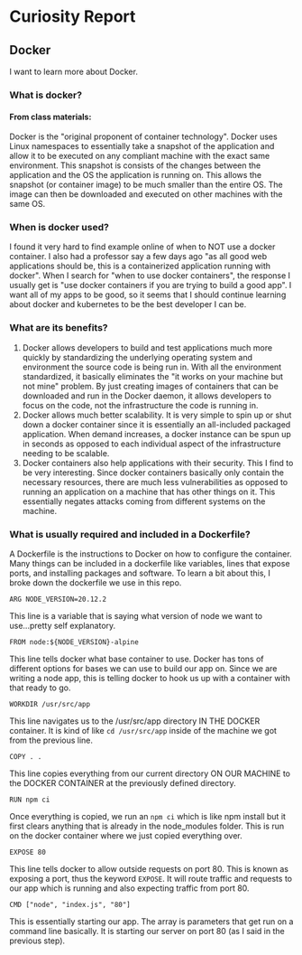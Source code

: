 # Curiosity Report

## Docker
I want to learn more about Docker.

### What is docker?
#### From class materials:
Docker is the "original proponent of container technology".
Docker uses Linux namespaces to essentially take a snapshot of the application and allow it to be executed on any compliant machine with the exact same environment.
This snapshot is consists of the changes between the application and the OS the application is running on. This allows the snapshot (or container image) to be much smaller than the entire OS. The image can then be downloaded and executed on other machines with the same OS.

### When is docker used?
I found it very hard to find example online of when to NOT use a docker container. I also had a professor say a few days ago "as all good web applications should be, this is a containerized application running with docker". When I search for "when to use docker containers", the response I usually get is "use docker containers if you are trying to build a good app". I want all of my apps to be good, so it seems that I should continue learning about docker and kubernetes to be the best developer I can be. 

### What are its benefits?
1) Docker allows developers to build and test applications much more quickly by standardizing the underlying operating system and environment the source code is being run in. With all the environment standardized, it basically eliminates the "it works on your machine but not mine" problem. By just creating images of containers that can be downloaded and run in the Docker daemon, it allows developers to focus on the code, not the infrastructure the code is running in.
2) Docker allows much better scalability. It is very simple to spin up or shut down a docker container since it is essentially an all-included packaged application. When demand increases, a docker instance can be spun up in seconds as opposed to each individual aspect of the infrastructure needing to be scalable.
3) Docker containers also help applications with their security. This I find to be very interesting. Since docker containers basically only contain the necessary resources, there are much less vulnerabilities as opposed to running an application on a machine that has other things on it. This essentially negates attacks coming from different systems on the machine.

### What is usually required and included in a Dockerfile?
A Dockerfile is the instructions to Docker on how to configure the container. 
Many things can be included in a dockerfile like variables, lines that expose ports, and installing packages and software. To learn a bit about this, I broke down the dockerfile we use in this repo.


```ARG NODE_VERSION=20.12.2```

This line is a variable that is saying what version of node we want to use...pretty self explanatory.

```FROM node:${NODE_VERSION}-alpine```

This line tells docker what base container to use. Docker has tons of different options for bases we can use to build our app on. Since we are writing a node app, this is telling docker to hook us up with a container with that ready to go.

```WORKDIR /usr/src/app```

This line navigates us to the /usr/src/app directory IN THE DOCKER container. It is kind of like ```cd /usr/src/app``` inside of the machine we got from the previous line.

```COPY . .```

This line copies everything from our current directory ON OUR MACHINE to the DOCKER CONTAINER at the previously defined directory.

```RUN npm ci```

Once everything is copied, we run an ```npm ci``` which is like npm install but it first clears anything that is already in the node_modules folder. This is run on the docker container where we just copied everything over.

```EXPOSE 80```

This line tells docker to allow outside requests on port 80. This is known as exposing a port, thus the keyword ```EXPOSE```. It will route traffic and requests to our app which is running and also expecting traffic from port 80.

```CMD ["node", "index.js", "80"]```

This is essentially starting our app. The array is parameters that get run on a command line basically. It is starting our server on port 80 (as I said in the previous step).